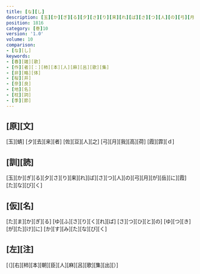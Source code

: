 ```yaml
---
title: [な][し]
description: [玉][か][ぎ][る][夕][さ][り][来][れ][ば][さ][つ][人][の][弓][月][が][岳][に][霞][た][な][び][く]
position: 1816
category: [巻]10
version: '1.0'
volume: 10
comparison:
- [な][し]
keywords:
- [春][雑][歌]
- [作][者][：][柿][本][人][麻][呂][歌][集]
- [非][略][体]
- [桜][井]
- [奈][良]
- [地][名]
- [枕][詞]
- [季][節]
---
```


## [原][文]

[玉][蜻] [夕][去][来][者] [佐][豆][人][之] [弓][月][我][高][荷] [霞][霏][ｄ]

## [訓][読]

[玉][か][ぎ][る][夕][さ][り][来][れ][ば][さ][つ][人][の][弓][月][が][岳][に][霞][た][な][び][く]

## [仮][名]

[た][ま][か][ぎ][る] [ゆ][ふ][さ][り][く][れ][ば] [さ][つ][ひ][と][の] [ゆ][つ][き][が][た][け][に] [か][す][み][た][な][び][く]

## [左][注]

[（][右][柿][本][朝][臣][人][麻][呂][歌][集][出][）]
